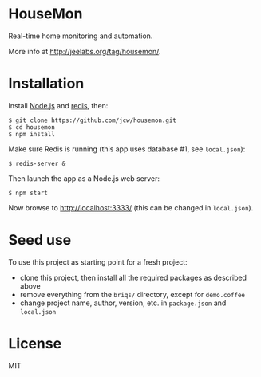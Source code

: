 # HouseMon

Real-time home monitoring and automation.

More info at <http://jeelabs.org/tag/housemon/>.

# Installation

Install [Node.js](http://nodejs.org) and [redis](http://redis.io), then:

    $ git clone https://github.com/jcw/housemon.git
    $ cd housemon
    $ npm install
    
Make sure Redis is running (this app uses database #1, see `local.json`):

    $ redis-server &

Then launch the app as a Node.js web server:

    $ npm start

Now browse to <http://localhost:3333/> (this can be changed in `local.json`).

# Seed use

To use this project as starting point for a fresh project:

* clone this project, then install all the required packages as described above
* remove everything from the `briqs/` directory, except for `demo.coffee`
* change project name, author, version, etc. in `package.json` and `local.json`

# License

MIT

